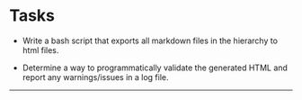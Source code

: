 # Tasks

-   Write a bash script that exports all markdown files in the hierarchy to html files.

-   Determine a way to programmatically validate the generated HTML and report any warnings/issues in a log file.

---
